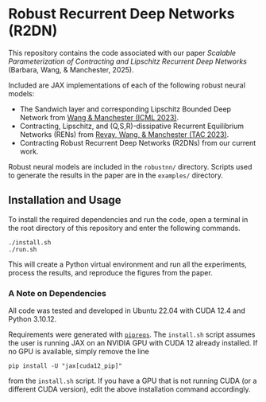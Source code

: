 # Robust Recurrent Deep Networks (R2DN)

This repository contains the code associated with our paper *Scalable Parameterization of Contracting and Lipschitz Recurrent Deep Networks* (Barbara, Wang, & Manchester, 2025).

Included are JAX implementations of each of the following robust neural models:

- The Sandwich layer and corresponding Lipschitz Bounded Deep Network from [Wang & Manchester (ICML 2023)](https://proceedings.mlr.press/v202/wang23v.html).
- Contracting, Lipschitz, and (Q,S,R)-dissipative Recurrent Equilibrium Networks (RENs) from [Revay, Wang, & Manchester (TAC 2023)](https://ieeexplore.ieee.org/document/10179161).
- Contracting Robust Recurrent Deep Networks (R2DNs) from our current work.

Robust neural models are included in the `robustnn/` directory. Scripts used to generate the results in the paper are in the `examples/` directory.

## Installation and Usage

To install the required dependencies and run the code, open a terminal in the root directory of this repository and enter the following commands.

    ./install.sh
    ./run.sh

This will create a Python virtual environment and run all the experiments, process the results, and reproduce the figures from the paper.

### A Note on Dependencies

All code was tested and developed in Ubuntu 22.04 with CUDA 12.4 and Python 3.10.12.

Requirements were generated with [`pipreqs`](https://github.com/bndr/pipreqs). The `install.sh` script assumes the user is running JAX on an NVIDIA GPU with CUDA 12 already installed. If no GPU is available, simply remove the line

    pip install -U "jax[cuda12_pip]"

from the `install.sh` script. If you have a GPU that is not running CUDA (or a different CUDA version), edit the above installation command accordingly.
